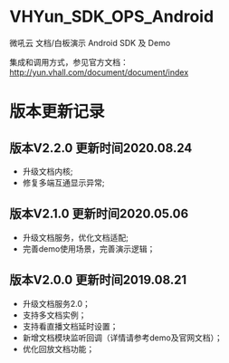 # VHYun_SDK_OPS_Android
微吼云 文档/白板演示 Android SDK 及 Demo
   
集成和调用方式，参见官方文档：http://yun.vhall.com/document/document/index

# 版本更新记录

## 版本V2.2.0 更新时间2020.08.24
* 升级文档内核;
* 修复多端互通显示异常;

## 版本V2.1.0 更新时间2020.05.06
* 升级文档服务，优化文档适配;
* 完善demo使用场景，完善演示逻辑；

## 版本V2.0.0 更新时间2019.08.21
* 升级文档服务2.0；
* 支持多文档实例；
* 支持看直播文档延时设置；
* 新增文档模块监听回调（详情请参考demo及官网文档）；
* 优化回放文档功能；
